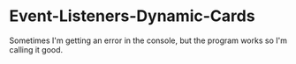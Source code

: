# Event-Listeners-Dynamic-Cards

Sometimes I'm getting an error in the console, but the program works so I'm calling it good.